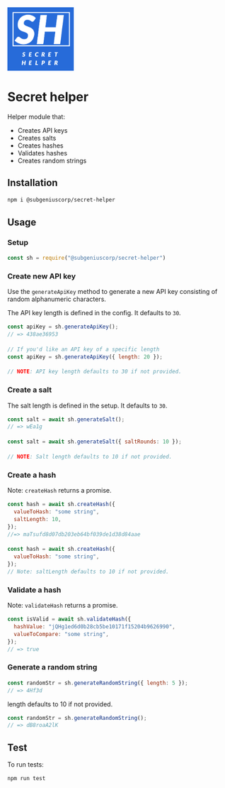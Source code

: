 <img src="./img/secret_helper.png" width="150px">

# Secret helper

Helper module that:

- Creates API keys
- Creates salts
- Creates hashes
- Validates hashes
- Creates random strings

## Installation

```bash
npm i @subgeniuscorp/secret-helper
```

## Usage

### Setup

```javascript
const sh = require("@subgeniuscorp/secret-helper")
```

### Create new API key

Use the `generateApiKey` method to generate a new API key consisting of random alphanumeric characters.

The API key length is defined in the config. It defaults to `30`.

```javascript
const apiKey = sh.generateApiKey();
// => 438ae36953

// If you'd like an API key of a specific length
const apiKey = sh.generateApiKey({ length: 20 });

// NOTE: API key length defaults to 30 if not provided.
```

### Create a salt

The salt length is defined in the setup. It defaults to `30`.

```javascript
const salt = await sh.generateSalt();
// => wEa1g

const salt = await sh.generateSalt({ saltRounds: 10 });

// NOTE: Salt length defaults to 10 if not provided.
```

### Create a hash

Note: `createHash` returns a promise.

```javascript
const hash = await sh.createHash({
  valueToHash: "some string",
  saltLength: 10,
});
//=> maTsufd8d07db203eb64bf039de1d38d84aae

const hash = await sh.createHash({
  valueToHash: "some string",
});
// Note: saltLength defaults to 10 if not provided.
```

### Validate a hash

Note: `validateHash` returns a promise.

```javascript
const isValid = await sh.validateHash({
  hashValue: "jQHg1ed6d0b28cb5be10171f15204b9626990",
  valueToCompare: "some string",
});
// => true
```

### Generate a random string

```javascript
const randomStr = sh.generateRandomString({ length: 5 });
// => 4Hf3d
```

length defaults to 10 if not provided.
```javascript
const randomStr = sh.generateRandomString();
// => dB8roaA2lK
```

## Test

To run tests:
```bash
npm run test
```

